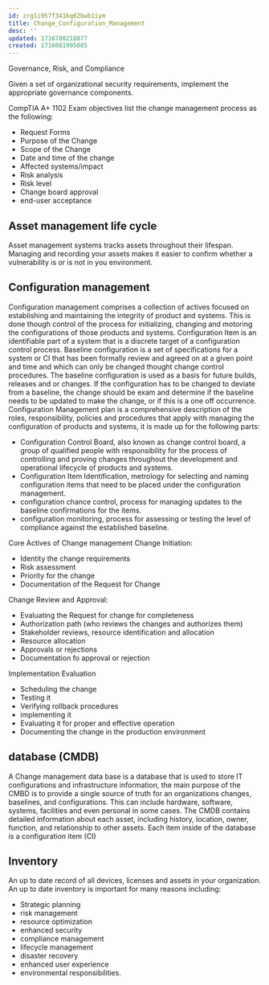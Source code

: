 ```yaml
---
id: zrg1i957f341kq62bwb1iym
title: Change_Configuration_Management
desc: ''
updated: 1716780218877
created: 1716081995085
---
```


Governance, Risk, and Compliance

Given a set of organizational security requirements, implement the
appropriate governance components.

CompTIA A+ 1102 Exam objectives list the change management process as the following:

- Request Forms
- Purpose of the Change
- Scope of the Change
- Date and time of the change
- Affected systems/impact
- Risk analysis
- Risk level
- Change board approval
- end-user acceptance

## Asset management life cycle

Asset management systems tracks assets throughout their lifespan. Managing and recording your assets makes it easier to confirm whether a vulnerability is or is not in you environment.

## Configuration management

Configuration management comprises a collection of actives focused on establishing and maintaining the integrity of product and systems. This is done though control of the process for initializing, changing and motoring the configurations of those products and systems.
Configuration Item is an identifiable part of a system that is a discrete target of a configuration control process.
Baseline configuration is a set of specifications for a system or CI that has been formally review and agreed on at a given point and time and which can only be changed thought change control procedures. The baseline configuration is used as a basis for future builds, releases and or changes.
If the configuration has to be changed to deviate from a baseline, the change should be exam and determine if the baseline needs to be updated to make the change, or if this is a one off occurrence.
Configuration Management plan is a comprehensive description of the roles, responsibility, policies and procedures that apply with managing the configuration of products and systems, it is made up for the following parts:

- Configuration Control Board, also known as change control board, a group of qualified people with responsibility for the process of controlling and proving changes throughout the development and operational lifecycle of products and systems.
- Configuration Item Identification, metrology for selecting and naming configuration items that need to be placed under the configuration management.
- configuration chance control, process for managing updates to the baseline confirmations for the items.
- configuration monitoring, process for assessing or testing the level of compliance against the established baseline.

Core Actives of Change management
Change Initiation:

- Identity the change requirements
- Risk assessment
- Priority for the change
- Documentation of the Request for Change

Change Review and Approval:

- Evaluating the Request for change for completeness
- Authorization path (who reviews the changes and authorizes them)
- Stakeholder reviews, resource identification and allocation
- Resource allocation
- Approvals or rejections
- Documentation fo approval or rejection

Implementation Evaluation

- Scheduling the change
- Testing it
- Verifying rollback procedures
- implementing it
- Evaluating it for proper and effective operation
- Documenting the change in the production environment

## database (CMDB)

 A Change management data base is a database that is used to store IT configurations and infrastructure information, the main purpose of the CMBD is to provide a single source of truth for an organizations changes, baselines, and configurations. This can include hardware, software, systems, facilities and even personal in some cases. The CMDB contains detailed information about each asset, including history, location, owner, function, and relationship to other assets. Each item inside of the database is a configuration item (CI)

## Inventory

An up to date record of all devices, licenses and assets in your organization. An up to date inventory is important for many reasons including:

- Strategic planning
- risk management
- resource optimization
- enhanced security
- compliance management
- lifecycle management
- disaster recovery
- enhanced user experience
- environmental responsibilities.
